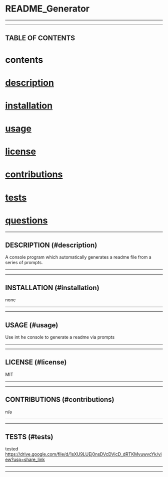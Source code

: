 # README_Generator

---------------------------------------------------------
______________________________________________________________

TABLE OF CONTENTS
--------------------------------------------------------------
# contents 
# [description](#description)
# [installation](#installation)
# [usage](#usage)
# [license](#license)
# [contributions](#contributions)
# [tests](#tests)
# [questions](#questions)

______________________________________________________________
DESCRIPTION (#description)
--------------------------------------------------------------
A console program which automatically generates a readme file from a series of prompts. 
______________________________________________________________
______________________________________________________________
INSTALLATION (#installation)
--------------------------------------------------------------
none
______________________________________________________________
______________________________________________________________
USAGE (#usage)
--------------------------------------------------------------
Use int he console to generate a readme via prompts
______________________________________________________________
______________________________________________________________
LICENSE (#license)
--------------------------------------------------------------
MIT
______________________________________________________________
______________________________________________________________
CONTRIBUTIONS (#contributions)
--------------------------------------------------------------
n/a
______________________________________________________________
______________________________________________________________
TESTS (#tests)
--------------------------------------------------------------
tested
https://drive.google.com/file/d/1sXU9LUEj0nsDVcDVicD_dRTKMvuwvcYk/view?usp=share_link

______________________________________________________________
______________________________________________________________

  
